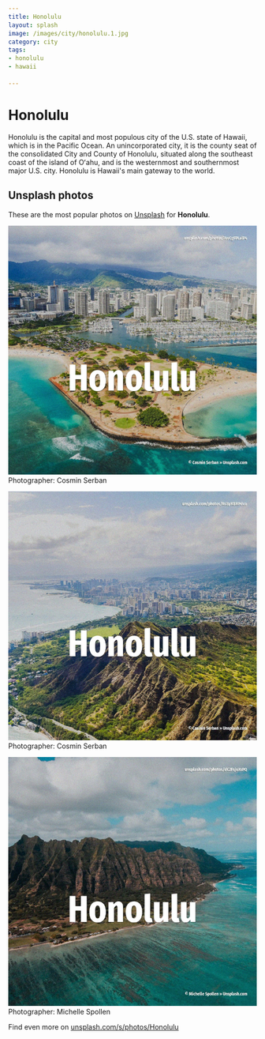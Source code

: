 ```yaml
---
title: Honolulu
layout: splash
image: /images/city/honolulu.1.jpg
category: city
tags:
- honolulu
- hawaii

---
```

# Honolulu

Honolulu  is the capital and most populous city of the U.S. state of Hawaii, which is in the Pacific Ocean. An unincorporated city, it is the county seat of the consolidated City and County of Honolulu,  situated along the southeast coast of the island of Oʻahu, and is the westernmost and southernmost  major U.S. city. Honolulu is Hawaii's main gateway to the world. 

 
## Unsplash photos
These are the most popular photos on [Unsplash](https://unsplash.com) for **Honolulu**.
 
![Honolulu](/images/city/honolulu.1.jpg)
Photographer:  Cosmin Serban
 
![Honolulu](/images/city/honolulu.2.jpg)
Photographer:  Cosmin Serban
 
![Honolulu](/images/city/honolulu.3.jpg)
Photographer:  Michelle Spollen
 
Find even more on [unsplash.com/s/photos/Honolulu](https://unsplash.com/s/photos/Honolulu)
 
